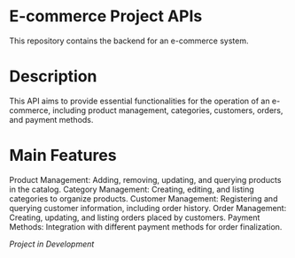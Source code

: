 # E-commerce Project APIs
This repository contains the backend for an e-commerce system.

# Description
This API aims to provide essential functionalities for the operation of an e-commerce, including product management, categories, customers, orders, and payment methods.

# Main Features
Product Management: Adding, removing, updating, and querying products in the catalog.
Category Management: Creating, editing, and listing categories to organize products.
Customer Management: Registering and querying customer information, including order history.
Order Management: Creating, updating, and listing orders placed by customers.
Payment Methods: Integration with different payment methods for order finalization.

*Project in Development*